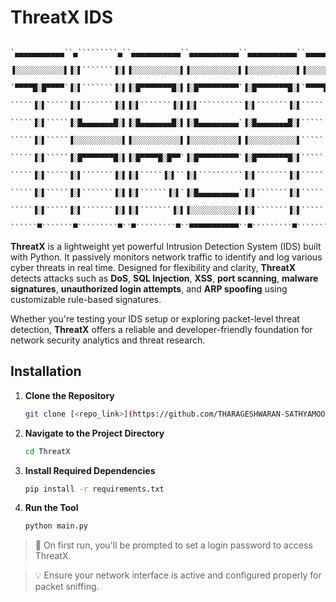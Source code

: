 # **ThreatX IDS**

        `▄▄▄▄▄▄▄▄▄▄▄``▄`````````▄``▄▄▄▄▄▄▄▄▄▄▄``▄▄▄▄▄▄▄▄▄▄▄``▄▄▄▄▄▄▄▄▄▄▄``▄▄▄▄▄▄▄▄▄▄▄``▄```````▄`
        ▐░░░░░░░░░░░▌▐░▌```````▐░▌▐░░░░░░░░░░░▌▐░░░░░░░░░░░▌▐░░░░░░░░░░░▌▐░░░░░░░░░░░▌▐░▌`````▐░▌
        `▀▀▀▀█░█▀▀▀▀`▐░▌```````▐░▌▐░█▀▀▀▀▀▀▀█░▌▐░█▀▀▀▀▀▀▀▀▀`▐░█▀▀▀▀▀▀▀█░▌`▀▀▀▀█░█▀▀▀▀``▐░▌```▐░▌`
        `````▐░▌`````▐░▌```````▐░▌▐░▌```````▐░▌▐░▌``````````▐░▌```````▐░▌`````▐░▌```````▐░▌`▐░▌``
        `````▐░▌`````▐░█▄▄▄▄▄▄▄█░▌▐░█▄▄▄▄▄▄▄█░▌▐░█▄▄▄▄▄▄▄▄▄`▐░█▄▄▄▄▄▄▄█░▌`````▐░▌````````▐░▐░▌```
        `````▐░▌`````▐░░░░░░░░░░░▌▐░░░░░░░░░░░▌▐░░░░░░░░░░░▌▐░░░░░░░░░░░▌`````▐░▌`````````▐░▌````
        `````▐░▌`````▐░█▀▀▀▀▀▀▀█░▌▐░█▀▀▀▀█░█▀▀`▐░█▀▀▀▀▀▀▀▀▀`▐░█▀▀▀▀▀▀▀█░▌`````▐░▌````````▐░▌░▌```
        `````▐░▌`````▐░▌```````▐░▌▐░▌`````▐░▌``▐░▌``````````▐░▌```````▐░▌`````▐░▌```````▐░▌`▐░▌``
        `````▐░▌`````▐░▌```````▐░▌▐░▌``````▐░▌`▐░█▄▄▄▄▄▄▄▄▄`▐░▌```````▐░▌`````▐░▌``````▐░▌```▐░▌`
        `````▐░▌`````▐░▌```````▐░▌▐░▌```````▐░▌▐░░░░░░░░░░░▌▐░▌```````▐░▌`````▐░▌`````▐░▌`````▐░▌
        ``````▀```````▀`````````▀``▀`````````▀``▀▀▀▀▀▀▀▀▀▀▀``▀`````````▀```````▀```````▀```````▀`

**ThreatX** is a lightweight yet powerful Intrusion Detection System (IDS) built with Python. It passively monitors network traffic to identify and log various cyber threats in real time. Designed for flexibility and clarity, **ThreatX** detects attacks such as **DoS**, **SQL Injection**, **XSS**, **port scanning**, **malware signatures**, **unauthorized login attempts**, and **ARP spoofing** using customizable rule-based signatures.

Whether you're testing your IDS setup or exploring packet-level threat detection, **ThreatX** offers a reliable and developer-friendly foundation for network security analytics and threat research.


## Installation

1. **Clone the Repository**

   ```bash
   git clone [<repo_link>](https://github.com/THARAGESHWARAN-SATHYAMOORTHY/ThreatX)
   ```

2. **Navigate to the Project Directory**

   ```bash
   cd ThreatX
   ```

3. **Install Required Dependencies**

   ```bash
   pip install -r requirements.txt
   ```

4. **Run the Tool**

   ```bash
   python main.py
   ```

> 🔐 On first run, you'll be prompted to set a login password to access ThreatX.

> 💡 Ensure your network interface is active and configured properly for packet sniffing.
